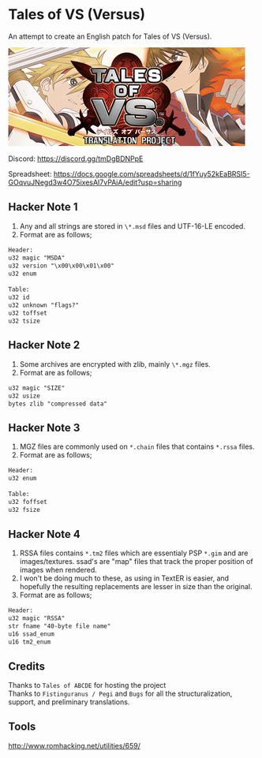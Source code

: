 # Tales of VS (Versus)

An attempt to create an English patch for Tales of VS (Versus).

![ToVS](https://raw.githubusercontent.com/Ignis0011/Tales-of-VS/main/proj_logo.png)

Discord: https://discord.gg/tmDgBDNPpE

Spreadsheet: https://docs.google.com/spreadsheets/d/1fYuy52kEaBRSI5-GOqvuJNegd3w4O75ixesAI7vPAiA/edit?usp=sharing

## Hacker Note 1
1. Any and all strings are stored in `\*.msd` files and UTF-16-LE encoded.
2. Format are as follows;

```
Header:
u32 magic "MSDA"
u32 version "\x00\x00\x01\x00"
u32 enum 

Table:
u32 id
u32 unknown "flags?"
u32 toffset
u32 tsize 
```

## Hacker Note 2
1. Some archives are encrypted with zlib, mainly `\*.mgz` files.
2. Format are as follows;
```
u32 magic "SIZE"
u32 usize
bytes zlib "compressed data"
```

## Hacker Note 3
1. MGZ files are commonly used on `*.chain` files that contains `*.rssa` files.
2. Format are as follows;
```
Header:
u32 enum

Table:
u32 foffset
u32 fsize
```

## Hacker Note 4
1. RSSA files contains `*.tm2` files which are essentialy PSP `*.gim` and are images/textures. ssad's are "map" files that track the proper position of images when rendered.
2. I won't be doing much to these, as using in TextER is easier, and hopefully the resulting replacements are lesser in size than the original.
3. Format are as follows;
```
Header:
u32 magic "RSSA"
str fname "40-byte file name"
u16 ssad_enum
u16 tm2_enum
```

## Credits
Thanks to `Tales of ABCDE` for hosting the project  
Thanks to `Fistinguranus / Pegi` and `Bugs` for all the structuralization, support, and preliminary translations.

## Tools
http://www.romhacking.net/utilities/659/
